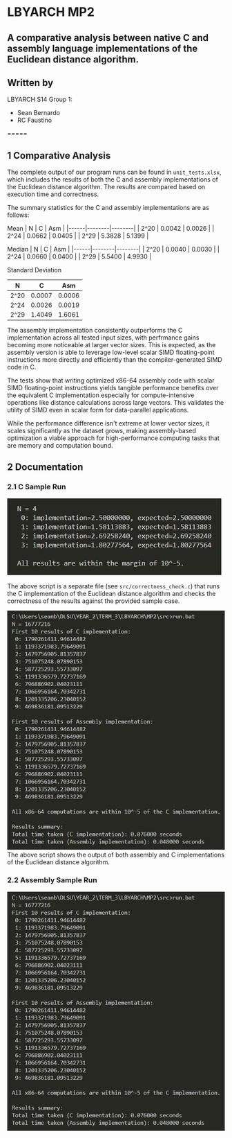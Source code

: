 # LBYARCH MP2
## A comparative analysis between native C and assembly language implementations of the Euclidean distance algorithm.

## Written by
LBYARCH S14 Group 1:
- Sean Bernardo
- RC Faustino

=====

## 1 Comparative Analysis

The complete output of our program runs can be found in `unit_tests.xlsx`, which includes the results of both the C and assembly implementations of the Euclidean distance algorithm. The results are compared based on execution time and correctness.

The summary statistics for the C and assembly implementations are as follows:

Mean
| N    | C      | Asm    |
|------|--------|--------|
| 2^20 | 0.0042 | 0.0026 |
| 2^24 | 0.0662 | 0.0405 |
| 2^29 | 5.3828 | 5.1399 |

Median
| N    | C      | Asm    |
|------|--------|--------|
| 2^20 | 0.0040 | 0.0030 |
| 2^24 | 0.0660 | 0.0400 |
| 2^29 | 5.5400 | 4.9930 |

Standard Deviation

| N    | C      | Asm    |
|------|--------|--------|
| 2^20 | 0.0007 | 0.0006 |
| 2^24 | 0.0026 | 0.0019 |
| 2^29 | 1.4049 | 1.6061 |

The assembly implementation consistently outperforms the C implementation across all tested input sizes, with perfrmance gains becoming more noticeable at larger vector sizes. This is expected, as the assembly version is able to leverage low-level scalar SIMD floating-point instructions more directly and efficiently than the compiler-generated SIMD code in C.

The tests show that writing optimized x86-64 assembly code with scalar SIMD floating-point instructions yields tangible performance benefits over the equivalent C implementation especially for compute-intensive operations like distance calculations across large vectors. This validates the utility of SIMD even in scalar form for data-parallel applications.

While the performance difference isn't extreme at lower vector sizes, it scales significantly as the dataset grows, making assembly-based optimization a viable approach for high-performance computing tasks that are memory and computation bound.

## 2 Documentation

### 2.1 C Sample Run

![C Implementation](images/c_correctness_check.jpg)

The above script is a separate file (see `src/correctness_check.c`) that runs the C implementation of the Euclidean distance algorithm and checks the correctness of the results against the provided sample case.

![C Run](images/x86_run.jpg)
The above script shows the output of both assembly and C implementations of the Euclidean distance algorithm.

### 2.2 Assembly Sample Run

![x86-64 Assembly](images/x86_run.jpg)